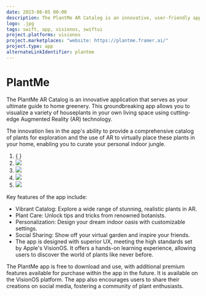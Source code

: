 ```yaml
---
date: 2023-06-05 00:00
description: The PlantMe AR Catalog is an innovative, user-friendly app that leverages AR technology to let users visualize houseplants in their own space and design their ideal indoor jungle.
logo: .jpg
tags: swift, app, visionos, swiftui
project.platforms: visionos
project.marketplaces: "website: https://plantme.framer.ai/"
project.type: app
alternateLinkIdentifier: plantme
---
```

# PlantMe

The PlantMe AR Catalog is an innovative application that serves as your ultimate guide to home greenery. This groundbreaking app allows you to visualize a variety of houseplants in your own living space using cutting-edge Augmented Reality (AR) technology.

The innovation lies in the app's ability to provide a comprehensive catalog of plants for exploration and the use of AR to virtually place these plants in your home, enabling you to curate your personal indoor jungle.

1. { }
3. ![ ](1_400x400.jpg)
2. ![ ](2_400x400.jpg)
4. ![ ](3_400x400.jpg)
4. ![ ](4_400x400.jpg)

Key features of the app include:

- Vibrant Catalog: Explore a wide range of stunning, realistic plants in AR.
- Plant Care: Unlock tips and tricks from renowned botanists.
- Personalization: Design your dream indoor oasis with customizable settings.
- Social Sharing: Show off your virtual garden and inspire your friends.
- The app is designed with superior UX, meeting the high standards set by Apple's VisionOS. It offers a hands-on learning experience, allowing users to discover the world of plants like never before.

The PlantMe app is free to download and use, with additional premium features available for purchase within the app in the future. It is available on the VisionOS platform. The app also encourages users to share their creations on social media, fostering a community of plant enthusiasts.

